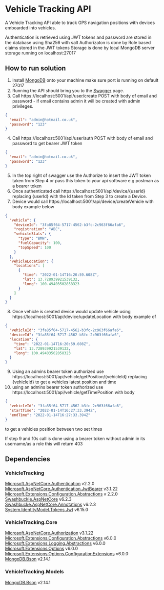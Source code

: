 Vehicle Tracking API
========
A Vehicle Tracking API able to track GPS navigation positions with devices emboarded into vehicles.

Authentication is retrieved using JWT tokens and password are stored in the database using Sha256 with salt
Authorizaton is done by Role based claims stored in the JWT tokens
Storage is done by local MongoDB server storage running on localhost:27017

How to run solution
------------
1. Install [MongoDB](https://www.mongodb.com/try/download/community) onto your machine make sure port is running on default 27017
2. Running the API should bring you to the [Swagger](https://localhost:5001/swagger/index.html) page.
3. Call https://localhost:5001/api/user/create POST with body of email and password - if email contains admin it will be created with admin privileges.
```json
{
  "email": "admin@hotmail.co.uk",
  "password": "123"
}
```
4. Call https://localhost:5001/api/user/auth POST with body of email and password to get bearer JWT token
```json
{
  "email": "admin@hotmail.co.uk",
  "password": "123"
}
```
5. In the top right of swagger use the Authorize to insert the JWT token taken from Step 4 or pass this token to your api software e.g postman as a bearer token
6. Once authenticated call https://localhost:5001/api/device/{userId} replacing {userId} with the Id taken from Step 3 to create a Device.
7. Device would call https://localhost:5001/api/device/createVehicle with body example below
```json
{
  "vehicle": {
    "deviceId": "3fa85f64-5717-4562-b3fc-2c963f66afa6",
    "registration": "ABC",
    "vehicleStats": {
      "type": "BMW",
      "fuelCapacity": 100,
      "topSpeed": 100
    }
  },
  "vehicleLocation": {
    "locations": [
      {
        "time": "2022-01-14T16:20:59.608Z",
        "lat": 13.728939921539132,
        "long": 100.49403502858323
      }
    ]
  }
}
 ```
 8. Once vehicle is created device would update vehicle using https://localhost:5001/api/device/updateLocation with body example of
```json
{
  "vehicleId": "3fa85f64-5717-4562-b3fc-2c963f66afa6",
  "deviceId": "3fa85f64-5717-4562-b3fc-2c963f66afa6",
  "location": {
    "time": "2022-01-14T16:20:59.608Z",
    "lat": 13.728939921539132,
    "long": 100.49403502858323
  }
}
```
9. Using an admins bearer token authorized use https://localhost:5001/api/vehicle/getPosition/{vehicleId} replacing {vehicleId} to get a vehicles latest position and time
10. using an admins bearer token authorized use https://localhost:5001/api/vehicle/getTimePosition with body
```json
{
  "vehicleId": "3fa85f64-5717-4562-b3fc-2c963f66afa6",
  "startTime": "2022-01-14T16:27:33.394Z",
  "endTime": "2022-01-14T16:27:33.394Z"
}
```
to get a vehicles position between two set times

If step 9 and 10s call is done using a bearer token without admin in its username/as a role this will return 403

Dependencies
------------

### VehicleTracking ###
[Microsoft.AspNetCore.Authentication](https://www.nuget.org/packages/Microsoft.AspNetCore.Authentication/) v2.2.0  
[Microsoft.AspNetCore.Authentication.JwtBearer](https://www.nuget.org/packages/Microsoft.AspNetCore.Authentication.JwtBearer/) v3.1.22  
[Microsoft.Extensions.Configuration.Abstractions](https://www.nuget.org/packages/Microsoft.Extensions.Configuration.Abstractions/) v 2.2.0  
[Swashbuckle.AspNetCore](https://www.nuget.org/packages/Swashbuckle.AspNetCore/) v6.2.3  
[Swashbucke.AspNetCore.Annotations](https://www.nuget.org/packages/Swashbuckle.AspNetCore.Annotations/) v6.2.3  
[System.IdentityModel.Tokens.Jwt](https://www.nuget.org/packages/System.IdentityModel.Tokens.Jwt) v6.15.0  

### VehicleTracking.Core ###
[Microsoft.AspNetCore.Authorization](https://www.nuget.org/packages/Microsoft.AspNetCore.Authorization) v3.1.22  
[Microsoft.Extensions.Configuration.Abstractions](https://www.nuget.org/packages/Microsoft.Extensions.Configuration.Abstractions/) v6.0.0  
[Microsoft.Extensions.Logging.Abstractions](https://www.nuget.org/packages/Microsoft.Extensions.Logging.Abstractions) v6.0.0  
[Microsoft.Extensions.Options](https://www.nuget.org/packages/Microsoft.Extensions.Options/) v6.0.0  
[Microsoft.Extensions.Options.ConfigurationExtensions](https://www.nuget.org/packages/Microsoft.Extensions.Options.ConfigurationExtensions) v6.0.0  
[MongoDB.Bson](https://www.nuget.org/packages/MongoDB.Bson) v2.14.1  

### VehicleTracking.Models ###
[MongoDB.Bson](https://www.nuget.org/packages/MongoDB.Bson) v2.14.1  
